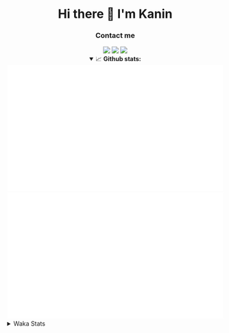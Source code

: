 <div align="center">
 <h1>Hi there 👋 I'm Kanin</h1>
 <h3>Contact me</h3>
 <a href="mailto:im@kanin.dev"><img src="https://img.shields.io/badge/gmail-%23D14836.svg?&style=for-the-badge&logo=gmail&logoColor=white"/></a>
 <a href="https://twitter.com/KaninDev"><img src="https://img.shields.io/badge/twitter-%231DA1F2.svg?&style=for-the-badge&logo=twitter&logoColor=white"/></a>
 <a href="https://www.linkedin.com/in/KaninDev"><img src="https://img.shields.io/badge/linkedin-%230077B5.svg?&style=for-the-badge&logo=linkedin&logoColor=white"/></a>
<details open>
  <summary>📈 <b>Github stats:</b></summary>
  <img src="https://github.com/Kanin/Kanin/blob/master/scripts/GitHubStats/generated/overview.svg"/>
  <img src="https://github.com/Kanin/Kanin/blob/master/scripts/GitHubStats/generated/languages.svg"/>
</details>
</div>

<details>
 <summary>Waka Stats</summary>

<!--START_SECTION:waka-->
![Profile Views](http://img.shields.io/badge/Profile%20Views-60-blue)

![Lines of code](https://img.shields.io/badge/From%20Hello%20World%20I%27ve%20Written-24522%20lines%20of%20code-blue)

**🐱 My Github Data** 

> 🏆 38 Contributions in the Year 2021
 > 
> 📦 14.4 kB Used in Github's Storage 
 > 
> 🚫 Not Opted to Hire
 > 
> 📜 8 Public Repositories 
 > 
> 🔑 4 Private Repositories  
 > 
**I'm an Early 🐤** 

```text
🌞 Morning    81 commits     █████░░░░░░░░░░░░░░░░░░░░   22.38% 
🌆 Daytime    126 commits    ████████░░░░░░░░░░░░░░░░░   34.81% 
🌃 Evening    91 commits     ██████░░░░░░░░░░░░░░░░░░░   25.14% 
🌙 Night      64 commits     ████░░░░░░░░░░░░░░░░░░░░░   17.68%

```
📅 **I'm Most Productive on Sunday** 

```text
Monday       69 commits     ████░░░░░░░░░░░░░░░░░░░░░   19.06% 
Tuesday      51 commits     ███░░░░░░░░░░░░░░░░░░░░░░   14.09% 
Wednesday    51 commits     ███░░░░░░░░░░░░░░░░░░░░░░   14.09% 
Thursday     40 commits     ██░░░░░░░░░░░░░░░░░░░░░░░   11.05% 
Friday       41 commits     ██░░░░░░░░░░░░░░░░░░░░░░░   11.33% 
Saturday     38 commits     ██░░░░░░░░░░░░░░░░░░░░░░░   10.5% 
Sunday       72 commits     █████░░░░░░░░░░░░░░░░░░░░   19.89%

```


📊 **This Week I Spent My Time On** 

```text
⌚︎ Time Zone: America/New_York

💬 Programming Languages: 
SCSS                     2 hrs 33 mins       ███████████░░░░░░░░░░░░░░   46.22% 
Python                   1 hr 56 mins        ████████░░░░░░░░░░░░░░░░░   34.98% 
Other                    49 mins             ███░░░░░░░░░░░░░░░░░░░░░░   14.94% 
YAML                     12 mins             █░░░░░░░░░░░░░░░░░░░░░░░░   3.86% 
JSON                     0 secs              ░░░░░░░░░░░░░░░░░░░░░░░░░   0.0%

🔥 Editors: 
PyCharm                  2 hrs 59 mins       █████████████░░░░░░░░░░░░   53.78% 
IntelliJ                 2 hrs 33 mins       ███████████░░░░░░░░░░░░░░   46.22%

🐱‍💻 Projects: 
Kanin                    3 hrs 25 mins       ███████████████░░░░░░░░░░   61.75% 
Naila.py                 2 hrs 7 mins        █████████░░░░░░░░░░░░░░░░   38.25%

💻 Operating System: 
Linux                    5 hrs 33 mins       █████████████████████████   100.0%

```

**I Mostly Code in Python** 

```text
Python                   19 repos            ███████████████████░░░░░░   76.0% 
JavaScript               3 repos             ███░░░░░░░░░░░░░░░░░░░░░░   12.0% 
Kotlin                   1 repo              █░░░░░░░░░░░░░░░░░░░░░░░░   4.0% 
HTML                     1 repo              █░░░░░░░░░░░░░░░░░░░░░░░░   4.0% 
Java                     1 repo              █░░░░░░░░░░░░░░░░░░░░░░░░   4.0%

```


**Timeline**

![Chart not found](https://raw.githubusercontent.com/Kanin/Kanin/master/charts/bar_graph.png) 


<!--END_SECTION:waka-->
</details>

